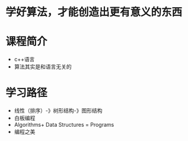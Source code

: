# 学好算法，才能创造出更有意义的东西
# 课程简介
- c++语言
- 算法其实是和语言无关的
# 学习路径
- 线性（排序）-》树形结构-》图形结构
- 白板编程
- Algorithms+ Data Structures = Programs
- 编程之美
